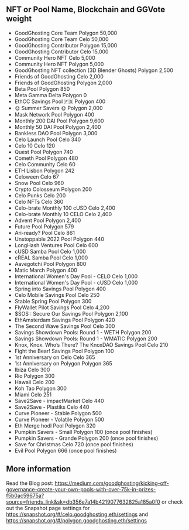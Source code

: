 	
		
		
## NFT or Pool Name,	Blockchain and GGVote weight

- GoodGhosting Core Team	Polygon	50,000
- GoodGhosting Core Team	Celo	50,000
- GoodGhosting Contributor	Polygon	15,000
- GoodGhosting Contributor	Celo	15,000
- Community Hero NFT	Celo	5,000
- Community Hero NFT	Polygon	5,000
- GoodGhosting NFT collection (3D Blender Ghosts)	Polygon	2,500
- Friends of GoodGhosting	Celo	2,000
- Friends of GoodGhosting	Polygon	2,000
- Beta Pool	Polygon	850
- Meta Gamma Delta	Polygon	0
- EthCC Savings Pool 🇫🇷	Polygon	400
- 🌞 Summer Savers 🌞	Polygon	2,000
- Mask Network Pool	Polygon	400
- Monthly 200 DAI Pool	Polygon	9,600
- Monthly 50 DAI Pool	Polygon	2,400
- Bankless DAO Pool	Polygon	3,000
- Celo Launch Pool	Celo	340
- Celo 10	Celo	120
- Quest Pool	Polygon	740
- Cometh Pool	Polygon	480
- Celo Community	Celo	60
- ETH Lisbon	Polygon	242
- Celoween	Celo	67
- Snow Pool	Celo	960
- Crypto Colosseum	Polygon	200
- Celo Punks	Celo	200
- Celo NFTs	Celo	360
- Celo-brate Monthly 100 cUSD	Celo	2,400
- Celo-brate Monthly 10 CELO	Celo	2,400
- Advent Pool	Polygon	2,400
- Future Pool	Polygon	579
- Ari-ready? Pool	Celo	861
- Unstoppable 2022 Pool	Polygon	440
- LongHash Ventures Pool	Celo	600
- cUSD Samba Pool	Celo	1,000
- cREAL Samba Pool	Celo	1,000
- Aavegotchi Pool	Polygon	800
- Matic March	Polygon	400
- International Women's Day Pool - CELO	Celo	1,000
- International Women's Day Pool - cUSD	Celo	1,000
- Spring into Savings Pool	Polygon	400
- Celo Mobile Savings Pool	Celo	250
- Stable Spring Pool	Polygon	300
- FlyWallet Pilot Savings Pool	Celo	4,200
- $SOS : Secure Our Savings Pool	Polygon	2,100
- EthAmsterdam Savings Pool	Polygon	420
- The Second Wave Savings Pool	Celo	300
- Savings Showdown Pools: Round 1 - WETH	Polygon	200
- Savings Showdown Pools: Round 1 - WMATIC	Polygon	200
- Knox, Knox. Who’s There? The KnoxDAO Savings Pool	Celo	210
- Fight the Bear! Savings Pool	Polygon	100
- 1st Anniversary on Celo	Celo	365
- 1st Anniversary on Polygon	Polygon	365
- Ibiza	Celo	300
- Rio	Polygon	300
- Hawaii	Celo	200
- Koh Tao	Polygon	300
- Miami	Celo	251
- Save2Save - impactMarket	Celo	440
- Save2Save - Plastiks	Celo	440
- Curve Pioneer - Stable 	Polygon	500
- Curve Pioneer - Volatile	Polygon	500
- Eth Merge hodl Pool	Polygon	320
- Pumpkin Savers - Small	Polygon	100 (once pool finishes)
- Pumpkin Savers - Grande	Polygon	200 (once pool finishes)
- Save for Christmas	Celo	720 (once pool finishes)
- Evil Pool	Polygon	666 (once pool finishes)

		
		
## More information
Read the Blog post: https://medium.com/goodghosting/kicking-off-governance-create-your-own-pools-with-over-75k-in-prizes-f5b0ac59675a?source=friends_link&sk=db356e7a14b4219077632825a185a0f0 or check out the Snapshot page settings for https://snapshot.org/#/celo.goodghosting.eth/settings and https://snapshot.org/#/polygon.goodghosting.eth/settings

		
		
		
		
		
		
		
		
		
		
		
		
		
		
		
		
		
		
		
		
		
		
		
		
		
		
		
		
		
		
		
		
		
		
		
		
		
		
		
		
		
		
		
		
		
		
		
		
		
		
		
		
		
		
		
		
		
		
		
		
		
		
		
		
		
		
		
		
		
		
		
		
		
		
		
		
		
		
		
		
		
		
		
		
		
		
		
		
		
		
		
		
		
		
		
		
		
		
		
		
		
		
		
		
		
		
		
		
		
		
		
		
		
		
		
		
		
		
		
		
		
		
		
		
		
		
		
		
		
		
		
		
		
		
		
		
		
		
		
		
		
		
		
		
		
		
		
		
		
		
		
		
		
		
		
		
		
		
		
		
		
		
		
		
		
		
		
		
		
		
		
		
		
		
		
		
		
		
		
		
		
		
		
		
		
		
		
		
		
		
		
		
		
		
		
		
		
		
		
		
		
		
		
		
		
		
		
		
		
		
		
		
		
		
		
		
		
		
		
		
		
		
		
		
		
		
		
		
		
		
		
		
		
		
		
		
		
		
		
		
		
		
		
		
		
		
		
		
		
		
		
		
		
		
		
		
		
		
		
		
		
		
		
		
		
		
		
		
		
		
		
		
		
		
		
		
		
		
		
		
		
		
		
		
		
		
		
		
		
		
		
		
		
		
		
		
		
		
		
		
		
		
		
		
		
		
		
		
		
		
		
		
		
		
		
		
		
		
		
		
		
		
		
		
		
		
		
		
		
		
		
		
		
		
		
		
		
		
		
		
		
		
		
		
		
		
		
		
		
		
		
		
		
		
		
		
		
		
		
		
		
		
		
		
		
		
		
		
		
		
		
		
		
		
		
		
		
		
		
		
		
		
		
		
		
		
		
		
		
		
		
		
		
		
		
		
		
		
		
		
		
		
		
		
		
		
		
		
		
		
		
		
		
		
		
		
		
		
		
		
		
		
		
		
		
		
		
		
		
		
		
		
		
		
		
		
		
		
		
		
		
		
		
		
		
		
		
		
		
		
		
		
		
		
		
		
		
		
		
		
		
		
		
		
		
		
		
		
		
		
		
		
		
		
		
		
		
		
		
		
		
		
		
		
		
		
		
		
		
		
		
		
		
		
		
		
		
		
		
		
		
		
		
		
		
		
		
		
		
		
		
		
		
		
		
		
		
		
		
		
		
		
		
		
		
		
		
		
		
		
		
		
		
		
		
		
		
		
		
		
		
		
		
		
		
		
		
		
		
		
		
		
		
		
		
		
		
		
		
		
		
		
		
		
		
		
		
		
		
		
		
		
		
		
		
		
		
		
		
		
		
		
		
		
		
		
		
		
		
		
		
		
		
		
		
		
		
		
		
		
		
		
		
		
		
		
		
		
		
		
		
		
		
		
		
		
		
		
		
		
		
		
		
		
		
		
		
		
		
		
		
		
		
		
		
		
		
		
		
		
		
		
		
		
		
		
		
		
		
		
		
		
		
		
		
		
		
		
		
		
		
		
		
		
		
		
		
		
		
		
		
		
		
		
		
		
		
		
		
		
		
		
		
		
		
		
		
		
		
		
		
		
		
		
		
		
		
		
		
		
		
		
		
		
		
		
		
		
		
		
		
		
		
		
		
		
		
		
		
		
		
		
		
		
		
		
		
		
		
		
		
		
		
		
		
		
		
		
		
		
		
		
		
		
		
		
		
		
		
		
		
		
		
		
		
		
		
		
		
		
		
		
		
		
		
		
		
		
		
		
		
		
		
		
		
		
		
		
		
		
		
		
		
		
		
		
		
		
		
		
		
		
		
		
		
		
		
		
		
		
		
		
		
		
		
		
		
		
		
		
		
		
		
		
		
		
		
		
		
		
		
		
		
		
		
		
		
		
		
		
		
		
		
		
		
		
		
		
		
		
		
		
		
		
		
		
		
		
		
		
		
		
		
		
		
		
		
		
		
		
		
		
		
		
		
		
		
		
		
		
		
		
		
		
		
		
		
		
		
		
		
		
		
		
		
		
		
		
		
		
		
		
		
		
		
		
		
		
		
		
		
		
		
		
		
		
		
		
		
		
		
		
		
		
		
		
		
		
		
		
		
		
		
		
		
		
		
		
		
		
		
